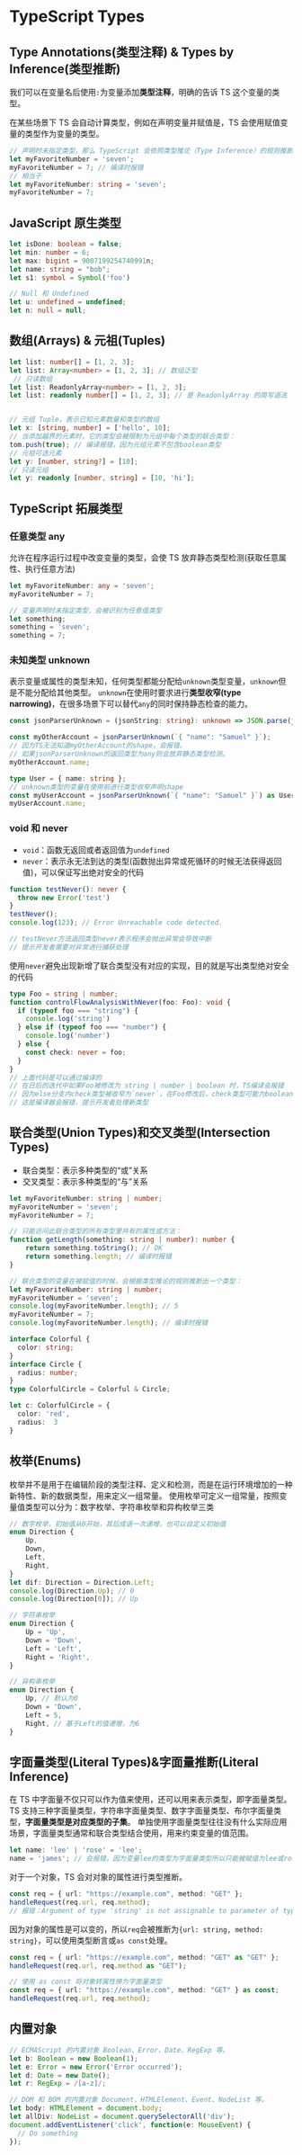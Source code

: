 # TypeScript Types

## Type Annotations(类型注释) & Types by Inference(类型推断)

我们可以在变量名后使用`:`为变量添加**类型注释**，明确的告诉 TS 这个变量的类型。

在某些场景下 TS 会自动计算类型，例如在声明变量并赋值是，TS 会使用赋值变量的类型作为变量的类型。

```TypeScript
// 声明时未指定类型，那么 TypeScript 会依照类型推论（Type Inference）的规则推断出一个类型。
let myFavoriteNumber = 'seven';
myFavoriteNumber = 7; // 编译时报错
// 相当于
let myFavoriteNumber: string = 'seven';
myFavoriteNumber = 7;
```

## JavaScript 原生类型

```TypeScript
let isDone: boolean = false;
let min: number = 6;
let max: bigint = 9007199254740991n;
let name: string = "bob";
let s1: symbol = Symbol('foo')

// Null 和 Undefined
let u: undefined = undefined;
let n: null = null;
```

## 数组(Arrays) & 元祖(Tuples)

```TypeScript
let list: number[] = [1, 2, 3];
let list: Array<number> = [1, 2, 3]; // 数组泛型
 // 只读数组
let list: ReadonlyArray<number> = [1, 2, 3];
let list: readonly number[] = [1, 2, 3]; // 是 ReadonlyArray 的简写语法


// 元组 Tuple，表示已知元素数量和类型的数组
let x: [string, number] = ['hello', 10];
// 当添加越界的元素时，它的类型会被限制为元组中每个类型的联合类型：
tom.push(true); // 编译报错，因为元组元素不包含boolean类型
// 元祖可选元素
let y: [number, string?] = [10];
// 只读元组
let y: readonly [number, string] = [10, 'hi'];
```

## TypeScript 拓展类型

### 任意类型 any

允许在程序运行过程中改变变量的类型，会使 TS 放弃静态类型检测(获取任意属性、执行任意方法)

```TypeScript
let myFavoriteNumber: any = 'seven';
myFavoriteNumber = 7;

// 变量声明时未指定类型，会被识别为任意值类型
let something;
something = 'seven';
something = 7;
```

### 未知类型 unknown

表示变量或属性的类型未知，任何类型都能分配给`unknown`类型变量，`unknown`但是不能分配给其他类型。
`unknown`在使用时要求进行**类型收窄(type narrowing)**，在很多场景下可以替代`any`的同时保持静态检查的能力。

```TypeScript
const jsonParserUnknown = (jsonString: string): unknown => JSON.parse(jsonString);

const myOtherAccount = jsonParserUnknown(`{ "name": "Samuel" }`);
// 因为TS无法知道myOtherAccount的shape，会报错。
// 如果jsonParserUnknown的返回类型为any则会放弃静态类型检测。
myOtherAccount.name;

type User = { name: string };
// unknown类型的变量在使用前进行类型收窄声明shape
const myUserAccount = jsonParserUnknown(`{ "name": "Samuel" }`) as User;
myUserAccount.name;
```

### void 和 never

- `void`：函数无返回或者返回值为`undefined`
- `never`：表示永无法到达的类型(函数抛出异常或死循环的时候无法获得返回值)，可以保证写出绝对安全的代码

```TypeScript
function testNever(): never {
  throw new Error('test')
}
testNever();
console.log(123); // Error Unreachable code detected.

// testNever方法返回类型never表示程序会抛出异常会导致中断
// 提示开发者需要对异常进行捕获处理
```

使用`never`避免出现新增了联合类型没有对应的实现，目的就是写出类型绝对安全的代码

```TypeScript
type Foo = string | number;
function controlFlowAnalysisWithNever(foo: Foo): void {
  if (typeof foo === "string") {
    console.log('string')
  } else if (typeof foo === "number") {
    console.log('number')
  } else {
    const check: never = foo;
  }
}
// 上面代码是可以通过编译的
// 在日后的迭代中如果Foo被修改为 string | number | boolean 时，TS编译会报错
// 因为else分支内check类型被收窄为`never`，在Foo修改后，check类型可能为boolean
// 这是编译器会报错，提示开发者处理新类型
```

## 联合类型(Union Types)和交叉类型(Intersection Types)

- 联合类型：表示多种类型的“或”关系
- 交叉类型：表示多种类型的“与”关系

```TypeScript
let myFavoriteNumber: string | number;
myFavoriteNumber = 'seven';
myFavoriteNumber = 7;

// 只能访问此联合类型的所有类型里共有的属性或方法：
function getLength(something: string | number): number {
    return something.toString(); // OK
    return something.length; // 编译时报错
}

// 联合类型的变量在被赋值的时候，会根据类型推论的规则推断出一个类型：
let myFavoriteNumber: string | number;
myFavoriteNumber = 'seven';
console.log(myFavoriteNumber.length); // 5
myFavoriteNumber = 7;
console.log(myFavoriteNumber.length); // 编译时报错
```

```TypeScript
interface Colorful {
  color: string;
}
interface Circle {
  radius: number;
}
type ColorfulCircle = Colorful & Circle;

let c: ColorfulCircle = {
  color: 'red',
  radius:  3
}
```

## 枚举(Enums)

枚举并不是用于在编辑阶段的类型注释、定义和检测，而是在运行环境增加的一种新特性、新的数据类型，用来定义一组常量。
使用枚举可定义一组常量，按照变量值类型可以分为：数字枚举、字符串枚举和异构枚举三类

```TypeScript
// 数字枚举，初始值从0开始，其后成语一次递增，也可以自定义初始值
enum Direction {
    Up,
    Down,
    Left,
    Right,
}
let dif: Direction = Direction.Left;
console.log(Direction.Up); // 0
console.log(Direction[0]); // Up

// 字符串枚举
enum Direction {
    Up = 'Up',
    Down = 'Down',
    Left = 'Left',
    Right = 'Right',
}

// 异构串枚举
enum Direction {
    Up, // 默认为0
    Down = 'Down',
    Left = 5,
    Right, // 基于Left的值递增，为6
}
```

## 字面量类型(Literal Types)&字面量推断(Literal Inference)

在 TS 中字面量不仅只可以作为值来使用，还可以用来表示类型，即字面量类型。
TS 支持三种字面量类型，字符串字面量类型、数字字面量类型、布尔字面量类型，**字面量类型是对应类型的子集**。
单独使用字面量类型往往没有什么实际应用场景，字面量类型通常和联合类型结合使用，用来约束变量的值范围。

```TypeScript
let name: 'lee' | 'rose' = 'lee';
name = 'james'; // 会报错，因为变量lee的类型为字面量类型所以只能被赋值为lee或rose
```

对于一个对象，TS 会对对象的属性进行类型推断。

```TypeScript
const req = { url: "https://example.com", method: "GET" };
handleRequest(req.url, req.method);
// 报错：Argument of type 'string' is not assignable to parameter of type '"GET" | "POST"'.
```

因为对象的属性是可以变的，所以`req`会被推断为`{url: string, method: string}`，可以使用类型断言或`as const`处理。

```TypeScript
const req = { url: "https://example.com", method: "GET" as "GET" };
handleRequest(req.url, req.method as "GET");

// 使用 as const 将对象转属性换为字面量类型
const req = { url: "https://example.com", method: "GET" } as const;
handleRequest(req.url, req.method);
```

## 内置对象

```TypeScript
// ECMAScript 的内置对象 Boolean、Error、Date、RegExp 等。
let b: Boolean = new Boolean(1);
let e: Error = new Error('Error occurred');
let d: Date = new Date();
let r: RegExp = /[a-z]/;

// DOM 和 BOM 的内置对象 Document、HTMLElement、Event、NodeList 等。
let body: HTMLElement = document.body;
let allDiv: NodeList = document.querySelectorAll('div');
document.addEventListener('click', function(e: MouseEvent) {
  // Do something
});
```
